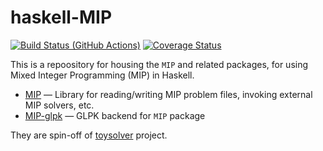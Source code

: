 # haskell-MIP

[![Build Status (GitHub Actions)](https://github.com/msakai/haskell-MIP/workflows/build/badge.svg)](https://github.com/msakai/haskell-MIP/actions)
[![Coverage Status](https://coveralls.io/repos/github/msakai/haskell-MIP/badge.svg?branch=master)](https://coveralls.io/github/msakai/haskell-MIP?branch=master)

This is a repoository for housing the `MIP` and related packages, for using Mixed Integer Programming (MIP) in Haskell.

* [MIP](MIP) ― Library for reading/writing MIP problem files, invoking external MIP solvers, etc.
* [MIP-glpk](MIP-glpk) ― GLPK backend for `MIP` package

They are spin-off of [toysolver](https://github.com/msakai/toysolver) project.
